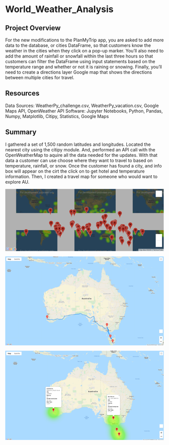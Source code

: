# World_Weather_Analysis

## Project Overview
For the new modifications to the PlanMyTrip app, you are asked to add more data to the database, or cities DataFrame, so that customers know the weather in the cities when they click on a pop-up marker. You’ll also need to add the amount of rainfall or snowfall within the last three hours so that customers can filter the DataFrame using input statements based on the temperature range and whether or not it is raining or snowing. Finally, you’ll need to create a directions layer Google map that shows the directions between multiple cities for travel.

## Resources
Data Sources: WeatherPy_challenge.csv, WeatherPy_vacation.csv, Google Maps API, OpenWeather API
Software: Jupyter Notebooks, Python, Pandas, Numpy, Matplotlib, Citipy, Statistics, Google Maps

## Summary
I gathered a set of 1,500 random latitudes and longitudes. Located the nearest city using the citipy module. And, performed an API call with the OpenWeatherMap to aquire all the data needed for the updates.
With that data a customer can use choose where they want to travel to based on temperature, rainfall, or snow.
Once the customer has found a city, and info box will appear on the cirt the click on to get hotel and temperature information.
Then, I created a travel map for someone who would want to explore AU.

![Pic1](https://github.com/jugvirpabla/World_Weather_Analysis/blob/master/weather_data/WeatherPy_vacation_map.png.png)

![Pic2](https://github.com/jugvirpabla/World_Weather_Analysis/blob/master/weather_data/WeatherPy_travel_map.png)

![Pic3](https://github.com/jugvirpabla/World_Weather_Analysis/blob/master/weather_data/WeatherPy_travel_map_markers.png)
